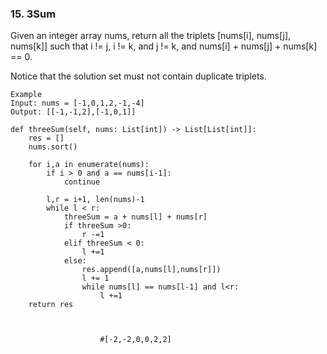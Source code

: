 ### 15. 3Sum
Given an integer array nums, return all the triplets [nums[i], nums[j], nums[k]] such that i != j, i != k, and j != k, and nums[i] + nums[j] + nums[k] == 0.

Notice that the solution set must not contain duplicate triplets.

```
Example
Input: nums = [-1,0,1,2,-1,-4]
Output: [[-1,-1,2],[-1,0,1]]
```

    def threeSum(self, nums: List[int]) -> List[List[int]]:
        res = []
        nums.sort()
        
        for i,a in enumerate(nums):
            if i > 0 and a == nums[i-1]:
                continue
                
            l,r = i+1, len(nums)-1
            while l < r:
                threeSum = a + nums[l] + nums[r]
                if threeSum >0:
                    r -=1
                elif threeSum < 0:
                    l +=1
                else:
                    res.append([a,nums[l],nums[r]])
                    l += 1
                    while nums[l] == nums[l-1] and l<r:
                        l +=1
        return res
     
                            
                                
                        #[-2,-2,0,0,2,2]
                        
